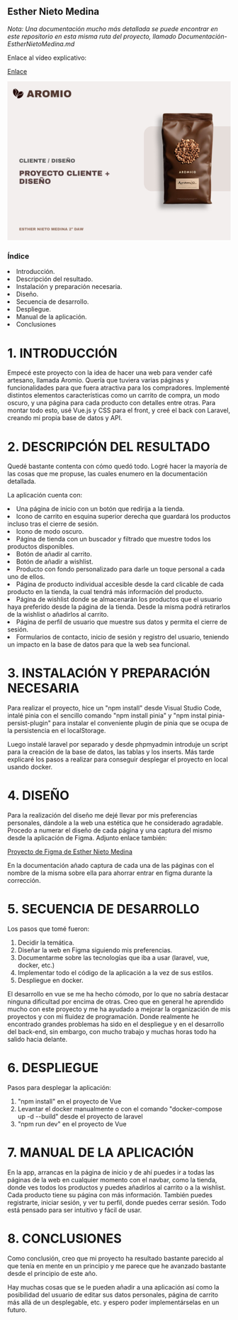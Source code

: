 ## Esther Nieto Medina 

*Nota: Una documentación mucho más detallada se puede encontrar en este repositorio en esta misma ruta del proyecto, llamado Documentación-EstherNietoMedina.md*

Enlace al vídeo explicativo:

<a href="https://drive.google.com/file/d/1z2otiqfDFu0NWBz9G_DYjTqcklU-UqmK/view?usp=sharing">Enlace</a>

<img src="/src/assets/Portada.png" />

### Índice

<li> Introducción.
<li> Descripción del resultado.
<li> Instalación y preparación necesaria.
<li> Diseño.
<li> Secuencia de desarrollo.
<li> Despliegue.
<li> Manual de la aplicación.
<li> Conclusiones

# 1. INTRODUCCIÓN

Empecé este proyecto con la idea de hacer una web para vender café artesano, llamada Aromio. Quería que tuviera varias páginas y funcionalidades para que fuera atractiva para los compradores. Implementé distintos elementos características como un carrito de compra, un modo oscuro, y una página para cada producto con detalles entre otras. Para montar todo esto, usé Vue.js y CSS para el front, y creé el back con Laravel, creando mi propia base de datos y API.

# 2. DESCRIPCIÓN DEL RESULTADO

Quedé bastante contenta con cómo quedó todo. Logré hacer la mayoría de las cosas que me propuse, las cuales enumero en la documentación detallada.

La aplicación cuenta con:

<li> Una página de inicio con un botón que redirija a la tienda.
<li> Icono de carrito en esquina superior derecha que guardará los productos incluso tras el cierre de sesión.
<li> Icono de modo oscuro.
<li> Página de tienda con un buscador y filtrado que muestre todos los productos disponibles.
<li> Botón de añadir al carrito.
<li> Botón de añadir a wishlist.
<li> Producto con fondo personalizado para darle un toque personal a cada uno de ellos.
<li> Página de producto individual accesible desde la card clicable de cada producto en la tienda, la cual tendrá más información del producto.
<li> Página de wishlist donde se almacenarán los productos que el usuario haya preferido desde la página de la tienda. Desde la misma podrá retirarlos de la wishlist o añadirlos al carrito.
<li> Página de perfil de usuario que muestre sus datos y permita el cierre de sesión.
<li> Formularios de contacto, inicio de sesión y registro del usuario, teniendo un impacto en la base de datos para que la web sea funcional.

# 3. INSTALACIÓN Y PREPARACIÓN NECESARIA

Para realizar el proyecto, hice un "npm install" desde Visual Studio Code, intalé pinia con el sencillo comando "npm install pinia" y "npm instal pinia-persist-plugin" para instalar el conveniente plugin de pinia que se ocupa de la persistencia en el localStorage.

Luego instalé laravel por separado y desde phpmyadmin introduje un script para la creación de la base de datos, las tablas y los inserts. Más tarde explicaré los pasos a realizar para conseguir desplegar el proyecto en local usando docker.


# 4. DISEÑO

Para la realización del diseño me dejé llevar por mis preferencias personales, dándole a la web una estética que he considerado agradable. Procedo a numerar el diseño de cada página y una captura del mismo desde la aplicación de Figma. Adjunto enlace también:

<a href="https://www.figma.com/file/iGHjwl7uJfKTRgcvnKxMAT/Proyecto-CLIENTE-%2B-DISE%C3%91O---Esther-Nieto-Medina-2%C2%BA-DAW?type=design&node-id=0%3A1&mode=design&t=dY9kLuaJ5kVRsmgD-1">Proyecto de Figma de Esther Nieto Medina</a>

En la documentación añado captura de cada una de las páginas con el nombre de la misma sobre ella para ahorrar entrar en figma durante la corrección.

# 5. SECUENCIA DE DESARROLLO

Los pasos que tomé fueron:

1. Decidir la temática.
2. Diseñar la web en Figma siguiendo mis preferencias.
3. Documentarme sobre las tecnologías que iba a usar (laravel, vue, docker, etc.)
4. Implementar todo el código de la aplicación a la vez de sus estilos.
5. Despliegue en docker.

El desarrollo en vue se me ha hecho cómodo, por lo que no sabría destacar ninguna dificultad por encima de otras. Creo que en general he aprendido mucho con este proyecto y me ha ayudado a mejorar la organización de mis proyectos y con mi fluidez de programación. Donde realmente he encontrado grandes problemas ha sido en el despliegue y en el desarrollo del back-end, sin embargo, con mucho trabajo y muchas horas todo ha salido hacia delante.

# 6. DESPLIEGUE

Pasos para desplegar la aplicación:

1. "npm install" en el proyecto de Vue
2. Levantar el docker manualmente o con el comando "docker-compose up -d --build" desde el proyecto de laravel
3. "npm run dev" en el proyecto de Vue

# 7. MANUAL DE LA APLICACIÓN

En la app, arrancas en la página de inicio y de ahí puedes ir a todas las páginas de la web en cualquier momento con el navbar, como la tienda, donde ves todos los productos y puedes añadirlos al carrito o a la wishlist. Cada producto tiene su página con más información. También puedes registrarte, iniciar sesión, y ver tu perfil, donde puedes cerrar sesión. Todo está pensado para ser intuitivo y fácil de usar.

# 8. CONCLUSIONES

Como conclusión, creo que mi proyecto ha resultado bastante parecido al que tenía en mente en un principio y me parece que he avanzado bastante desde el principio de este año. 

Hay muchas cosas que se le pueden añadir a una aplicación así como la posibilidad del usuario de editar sus datos personales, página de carrito más allá de un desplegable, etc. y espero poder implementárselas en un futuro.
